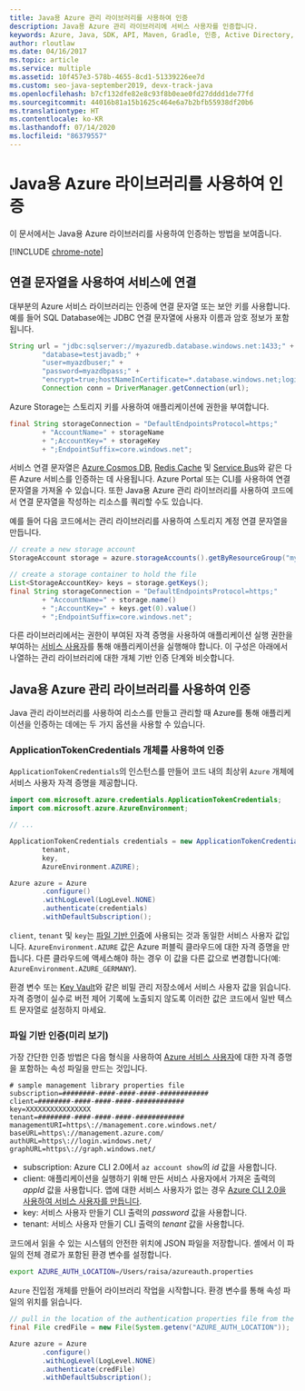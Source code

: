 ```yaml
---
title: Java용 Azure 관리 라이브러리를 사용하여 인증
description: Java용 Azure 관리 라이브러리에 서비스 사용자를 인증합니다.
keywords: Azure, Java, SDK, API, Maven, Gradle, 인증, Active Directory, 서비스 사용자
author: rloutlaw
ms.date: 04/16/2017
ms.topic: article
ms.service: multiple
ms.assetid: 10f457e3-578b-4655-8cd1-51339226ee7d
ms.custom: seo-java-september2019, devx-track-java
ms.openlocfilehash: b7cf132dfe82e8c93f8b0eae0fd27dddd1de77fd
ms.sourcegitcommit: 44016b81a15b1625c464e6a7b2bfb55938df20b6
ms.translationtype: HT
ms.contentlocale: ko-KR
ms.lasthandoff: 07/14/2020
ms.locfileid: "86379557"
---
```

# <a name="authenticate-with-the-azure-libraries-for-java"></a>Java용 Azure 라이브러리를 사용하여 인증

이 문서에서는 Java용 Azure 라이브러리를 사용하여 인증하는 방법을 보여줍니다.

[!INCLUDE [chrome-note](includes/chrome-note.md)]

## <a name="connect-to-services-with-connection-strings"></a>연결 문자열을 사용하여 서비스에 연결

대부분의 Azure 서비스 라이브러리는 인증에 연결 문자열 또는 보안 키를 사용합니다. 예를 들어 SQL Database에는 JDBC 연결 문자열에 사용자 이름과 암호 정보가 포함됩니다.

```java
String url = "jdbc:sqlserver://myazuredb.database.windows.net:1433;" +
        "database=testjavadb;" +
        "user=myazdbuser;" +
        "password=myazdbpass;" +
        "encrypt=true;hostNameInCertificate=*.database.windows.net;loginTimeout=30;";
        Connection conn = DriverManager.getConnection(url);
```

Azure Storage는 스토리지 키를 사용하여 애플리케이션에 권한을 부여합니다.

```java
final String storageConnection = "DefaultEndpointsProtocol=https;"
        + "AccountName=" + storageName
        + ";AccountKey=" + storageKey
        + ";EndpointSuffix=core.windows.net";
```

서비스 연결 문자열은 [Azure Cosmos DB](/azure/cosmos-db/sql-api-java-application#UseService), [Redis Cache](/azure/redis-cache/cache-java-get-started) 및 [Service Bus](/azure/service-bus-messaging/service-bus-java-how-to-use-queues)와 같은 다른 Azure 서비스를 인증하는 데 사용됩니다. Azure Portal 또는 CLI를 사용하여 연결 문자열을 가져올 수 있습니다.  또한 Java용 Azure 관리 라이브러리를 사용하여 코드에서 연결 문자열을 작성하는 리소스를 쿼리할 수도 있습니다.

예를 들어 다음 코드에서는 관리 라이브러리를 사용하여 스토리지 계정 연결 문자열을 만듭니다.

```java
// create a new storage account
StorageAccount storage = azure.storageAccounts().getByResourceGroup("myResourceGroup","myStorageAccount");

// create a storage container to hold the file
List<StorageAccountKey> keys = storage.getKeys();
final String storageConnection = "DefaultEndpointsProtocol=https;"
        + "AccountName=" + storage.name()
        + ";AccountKey=" + keys.get(0).value()
        + ";EndpointSuffix=core.windows.net";
```

다른 라이브러리에서는 권한이 부여된 자격 증명을 사용하여 애플리케이션 실행 권한을 부여하는 [서비스 사용자](/azure/active-directory/develop/active-directory-application-objects)를 통해 애플리케이션을 실행해야 합니다. 이 구성은 아래에서 나열하는 관리 라이브러리에 대한 개체 기반 인증 단계와 비슷합니다.

<a name="mgmt-auth"></a>

##  <a name="authenticate-with-the-azure-management-libraries-for-java"></a>Java용 Azure 관리 라이브러리를 사용하여 인증

Java 관리 라이브러리를 사용하여 리소스를 만들고 관리할 때 Azure를 통해 애플리케이션을 인증하는 데에는 두 가지 옵션을 사용할 수 있습니다.

### <a name="authenticate-with-an-applicationtokencredentials-object"></a>ApplicationTokenCredentials 개체를 사용하여 인증

`ApplicationTokenCredentials`의 인스턴스를 만들어 코드 내의 최상위 `Azure` 개체에 서비스 사용자 자격 증명을 제공합니다.

```java
import com.microsoft.azure.credentials.ApplicationTokenCredentials;
import com.microsoft.azure.AzureEnvironment;

// ...

ApplicationTokenCredentials credentials = new ApplicationTokenCredentials(client,
        tenant,
        key,
        AzureEnvironment.AZURE);

Azure azure = Azure
        .configure()
        .withLogLevel(LogLevel.NONE)
        .authenticate(credentials)
        .withDefaultSubscription();
```

`client`, `tenant` 및 `key`는 [파일 기반 인증](#mgmt-file)에 사용되는 것과 동일한 서비스 사용자 값입니다. `AzureEnvironment.AZURE` 값은 Azure 퍼블릭 클라우드에 대한 자격 증명을 만듭니다. 다른 클라우드에 액세스해야 하는 경우 이 값을 다른 값으로 변경합니다(예: `AzureEnvironment.AZURE_GERMANY`).

 환경 변수 또는 [Key Vault](/azure/key-vault/key-vault-whatis)와 같은 비밀 관리 저장소에서 서비스 사용자 값을 읽습니다. 자격 증명이 실수로 버전 제어 기록에 노출되지 않도록 이러한 값은 코드에서 일반 텍스트 문자열로 설정하지 마세요.

<a name="mgmt-file"></a>

### <a name="file-based-authentication-preview"></a>파일 기반 인증(미리 보기)

가장 간단한 인증 방법은 다음 형식을 사용하여 [Azure 서비스 사용자](/azure/active-directory/develop/active-directory-application-objects)에 대한 자격 증명을 포함하는 속성 파일을 만드는 것입니다.

```text
# sample management library properties file
subscription=########-####-####-####-############
client=########-####-####-####-############
key=XXXXXXXXXXXXXXXX
tenant=########-####-####-####-############
managementURI=https\://management.core.windows.net/
baseURL=https\://management.azure.com/
authURL=https\://login.windows.net/
graphURL=https\://graph.windows.net/
```

- subscription: Azure CLI 2.0에서 `az account show`의 *id* 값을 사용합니다.
- client: 애플리케이션을 실행하기 위해 만든 서비스 사용자에서 가져온 출력의 *appId* 값을 사용합니다. 앱에 대한 서비스 사용자가 없는 경우 [Azure CLI 2.0을 사용하여 서비스 사용자를 만듭니다](/cli/azure/create-an-azure-service-principal-azure-cli).
- key: 서비스 사용자 만들기 CLI 출력의 *password* 값을 사용합니다.
- tenant: 서비스 사용자 만들기 CLI 출력의 *tenant* 값을 사용합니다.

코드에서 읽을 수 있는 시스템의 안전한 위치에 JSON 파일을 저장합니다. 셸에서 이 파일의 전체 경로가 포함된 환경 변수를 설정합니다.

```bash
export AZURE_AUTH_LOCATION=/Users/raisa/azureauth.properties
```

`Azure` 진입점 개체를 만들어 라이브러리 작업을 시작합니다. 환경 변수를 통해 속성 파일의 위치를 읽습니다.

```java
// pull in the location of the authentication properties file from the environment
final File credFile = new File(System.getenv("AZURE_AUTH_LOCATION"));

Azure azure = Azure
        .configure()
        .withLogLevel(LogLevel.NONE)
        .authenticate(credFile)
        .withDefaultSubscription();
```
